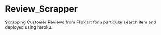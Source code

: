 # Review_Scrapper
Scrapping Customer Reviews from FlipKart for a particular search item and deployed using heroku.
